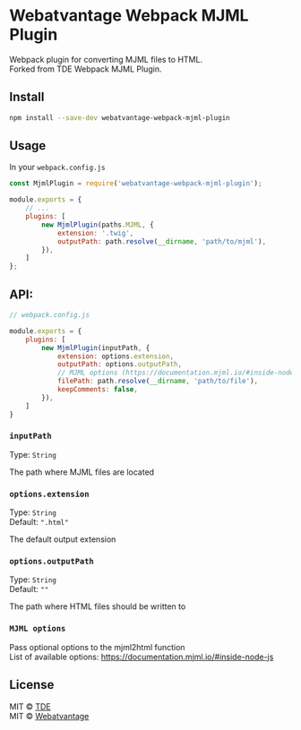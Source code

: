 # Webatvantage Webpack MJML Plugin 

Webpack plugin for converting MJML files to HTML.  
Forked from TDE Webpack MJML Plugin.

## Install

```bash
npm install --save-dev webatvantage-webpack-mjml-plugin
```

## Usage

In your `webpack.config.js`

```javascript
const MjmlPlugin = require('webatvantage-webpack-mjml-plugin');

module.exports = {
    // ...
    plugins: [
        new MjmlPlugin(paths.MJML, {
            extension: '.twig',
            outputPath: path.resolve(__dirname, 'path/to/mjml'),
        }),
    ]
};
```

## API:

```js
// webpack.config.js

module.exports = {
    plugins: [
        new MjmlPlugin(inputPath, {
            extension: options.extension,
            outputPath: options.outputPath,
            // MJML options (https://documentation.mjml.io/#inside-node-js)
            filePath: path.resolve(__dirname, 'path/to/file'),
            keepComments: false,
        }),
    ]
}
```

### `inputPath`

Type: `String`

The path where MJML files are located

### `options.extension`

Type: `String`<br>
Default: `".html"`

The default output extension

### `options.outputPath`

Type: `String`<br>
Default: `""`

The path where HTML files should be written to

### `MJML options`
Pass optional options to the mjml2html function  
List of available options: https://documentation.mjml.io/#inside-node-js


## License

MIT © [TDE](https://github.com/tdeNL)  
MIT © [Webatvantage](https://github.com/webatvantage)
